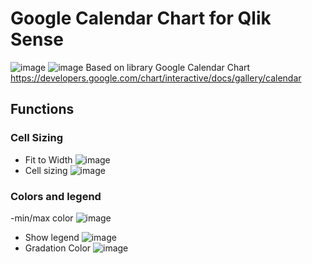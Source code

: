 # Google Calendar Chart for Qlik Sense
![image](https://user-images.githubusercontent.com/7877793/197676306-da3eff9d-7fef-4295-ba89-f53c38a9ff1e.png)
![image](https://user-images.githubusercontent.com/7877793/197672644-a1eeb5e1-90c4-4247-8b28-c60705efcd02.png)
Based on library Google Calendar Chart
https://developers.google.com/chart/interactive/docs/gallery/calendar


## Functions
### Cell Sizing
- Fit to Width
![image](https://user-images.githubusercontent.com/7877793/197673274-82ec2964-a4ef-4dbf-9122-bb661db421ed.png)
- Cell sizing
![image](https://user-images.githubusercontent.com/7877793/197673330-d65c99af-3d31-4364-8729-e8f432b70e57.png)
### Colors and legend
-min/max color
![image](https://user-images.githubusercontent.com/7877793/197673620-552ad27a-9bc1-4ba8-ae29-5d60707c9ace.png)
- Show legend
![image](https://user-images.githubusercontent.com/7877793/197674544-709b306f-e504-4209-a7e4-d0e114e73ea6.png)
- Gradation Color
![image](https://user-images.githubusercontent.com/7877793/197674740-0bcda324-a091-40c3-9bb6-b7e704fea0d0.png)
